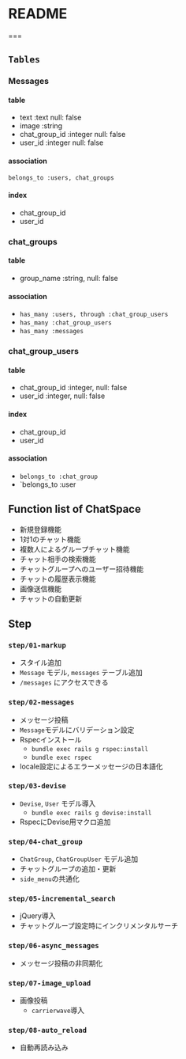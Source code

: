 # README
===

## `Tables`

### Messages

#### table

- text :text null: false
- image :string
- chat_group_id :integer null: false
- user_id :integer null: false

#### association

`belongs_to :users, chat_groups `

#### index

- chat_group_id
- user_id

### chat_groups

#### table

- group_name :string, null: false

#### association

- `has_many :users, through :chat_group_users`
- `has_many :chat_group_users`
- `has_many :messages`

### chat_group_users

#### table

- chat_group_id :integer, null: false
- user_id :integer, null: false

#### index

- chat_group_id
- user_id

#### association

- `belongs_to :chat_group`
- `belongs_to :user

## Function list of ChatSpace
- 新規登録機能
- 1対1のチャット機能
- 複数人によるグループチャット機能
- チャット相手の検索機能
- チャットグループへのユーザー招待機能
- チャットの履歴表示機能
- 画像送信機能
- チャットの自動更新


## Step

### `step/01-markup`

- スタイル追加
- `Message` モデル, `messages` テーブル追加
- `/messages` にアクセスできる

### `step/02-messages`

- メッセージ投稿
- `Message`モデルにバリデーション設定
- Rspecインストール
  - `bundle exec rails g rspec:install`
  - `bundle exec rspec`
- locale設定によるエラーメッセージの日本語化

### `step/03-devise`

- `Devise`, `User` モデル導入
  - `bundle exec rails g devise:install`
- RspecにDevise用マクロ追加

### `step/04-chat_group`

- `ChatGroup`, `ChatGroupUser` モデル追加
- チャットグループの追加・更新
- `side_menu`の共通化

### `step/05-incremental_search`

- jQuery導入
- チャットグループ設定時にインクリメンタルサーチ

### `step/06-async_messages`

- メッセージ投稿の非同期化

### `step/07-image_upload`

- 画像投稿
  - `carrierwave`導入

### `step/08-auto_reload`

- 自動再読み込み
